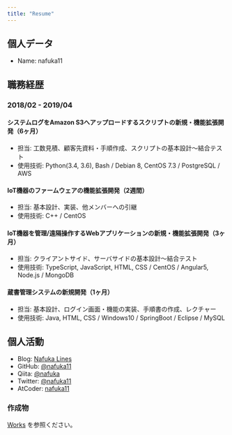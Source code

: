 ```yaml
---
title: "Resume"
---
```


## 個人データ

- Name: nafuka11

## 職務経歴

### 2018/02 - 2019/04

#### システムログをAmazon S3へアップロードするスクリプトの新規・機能拡張開発（6ヶ月）
- 担当: 工数見積、顧客先資料・手順作成、スクリプトの基本設計～結合テスト
- 使用技術: Python(3.4, 3.6), Bash / Debian 8, CentOS 7.3 / PostgreSQL / AWS

#### IoT機器のファームウェアの機能拡張開発（2週間）
- 担当: 基本設計、実装、他メンバーへの引継
- 使用技術: C++ / CentOS

#### IoT機器を管理/遠隔操作するWebアプリケーションの新規・機能拡張開発（3ヶ月）
- 担当: クライアントサイド、サーバサイドの基本設計〜結合テスト
- 使用技術: TypeScript, JavaScript, HTML, CSS / CentOS / Angular5, Node.js / MongoDB

#### 蔵書管理システムの新規開発（1ヶ月）
- 担当: 基本設計、ログイン画面・機能の実装、手順書の作成、レクチャー
- 使用技術: Java, HTML, CSS / Windows10 / SpringBoot / Eclipse / MySQL

## 個人活動

- Blog: [Nafuka Lines](https://nafuka.hatenablog.com/)
- GitHub: [@nafuka11](https://github.com/nafuka11)
- Qiita: [@nafuka](https://qiita.com/nafuka)
- Twitter: [@nafuka11](https://twitter.com/nafuka11)
- AtCoder: [nafuka11](https://atcoder.jp/users/nafuka11)

### 作成物

[Works](../works/) を参照ください。
